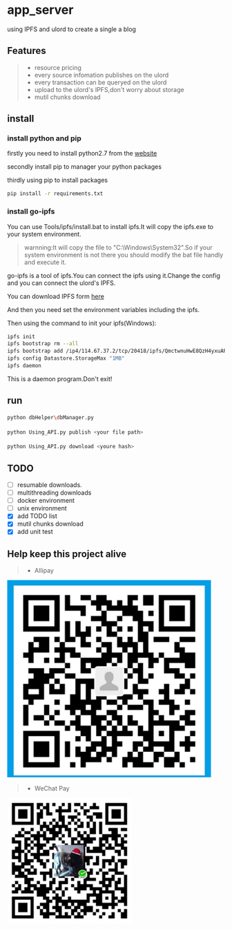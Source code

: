 # app_server
using IPFS and ulord to create a single a blog

## Features
> * resource pricing
> * every source infomation publishes on the ulord
> * every transaction can be queryed on the ulord
> * upload to the ulord's IPFS,don't worry about storage
> * mutil chunks download

## install
### install python and pip
firstly you need to install python2.7 from the [website](https://www.python.org/)

secondly install pip to manager your python packages

thirdly using pip to install packages
```bash
pip install -r requirements.txt
```
### install go-ipfs
You can use Tools/ipfs/install.bat to install ipfs.It will copy the ipfs.exe to your system environment.
> warnning:It will copy the file to "C:\Windows\System32".So if your system environment is not there you should modify the bat file handly and execute it.

go-ipfs is a tool of ipfs.You can connect the ipfs using it.Change the config and you can connect the ulord's IPFS.

You can download IPFS form [here](https://github.com/ipfs/go-ipfs/releases/tag/v0.4.14)

And then you need set the environment variables including the ipfs.

Then using the command to init your ipfs(Windows):
```bash
ipfs init
ipfs bootstrap rm --all
ipfs bootstrap add /ip4/114.67.37.2/tcp/20418/ipfs/QmctwnuHwE8QzH4yxuAPtM469BiCPK5WuT9KaTK3ArwUHu
ipfs config Datastore.StorageMax "1MB"
ipfs daemon
```
This is a daemon program.Don't exit!

## run
```bash
python dbHelper\dbManager.py

python Using_API.py publish <your file path>

python Using_API.py download <youre hash>
```
## TODO
- [ ] resumable downloads.
- [ ] multithreading downloads
- [ ] docker environment
- [ ] unix environment
- [x] add TODO list
- [x] mutil chunks download
- [x] add unit test

## Help keep this project alive
> * Allipay

![pay](https://github.com/CAOLINAN/app_server/blob/master/image/alipay.png "Thank you")

> * WeChat Pay

![pay](https://github.com/CAOLINAN/app_server/blob/master/image/wechatpay.png "Thank you")

